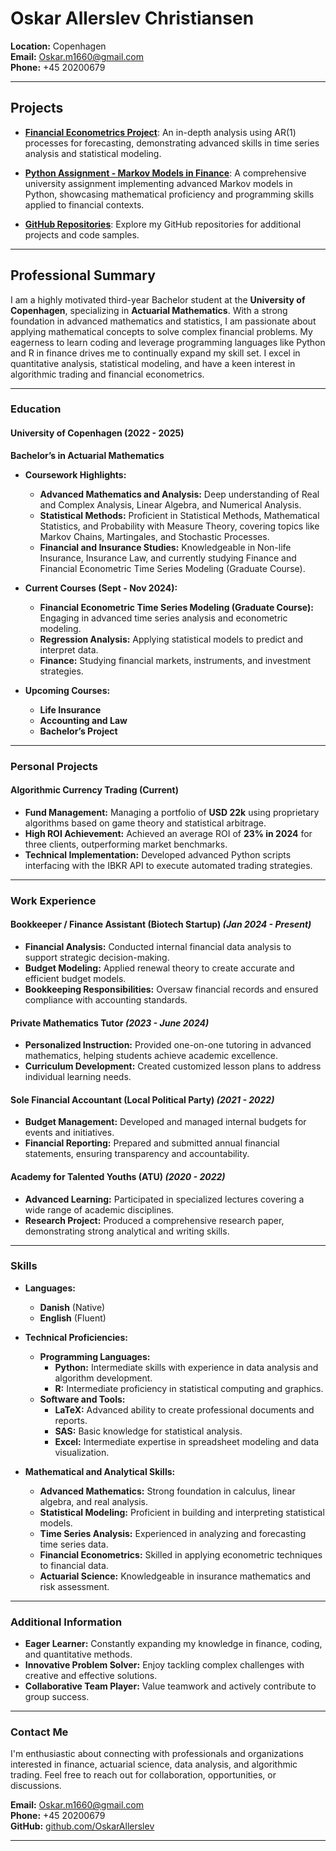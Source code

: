 # Oskar Allerslev Christiansen

**Location:** Copenhagen  
**Email:** [Oskar.m1660@gmail.com](mailto:Oskar.m1660@gmail.com)  
**Phone:** +45 20200679  

---

## Projects

- [**Financial Econometrics Project**](https://rpubs.com/OskarAllerslev/1223102): An in-depth analysis using AR(1) processes for forecasting, demonstrating advanced skills in time series analysis and statistical modeling.

- [**Python Assignment - Markov Models in Finance**](https://github.com/OskarAllerslev/Markov-Models-in-Finance): A comprehensive university assignment implementing advanced Markov models in Python, showcasing mathematical proficiency and programming skills applied to financial contexts.

- [**GitHub Repositories**](https://github.com/OskarAllerslev): Explore my GitHub repositories for additional projects and code samples.

---

## Professional Summary

I am a highly motivated third-year Bachelor student at the **University of Copenhagen**, specializing in **Actuarial Mathematics**. With a strong foundation in advanced mathematics and statistics, I am passionate about applying mathematical concepts to solve complex financial problems. My eagerness to learn coding and leverage programming languages like Python and R in finance drives me to continually expand my skill set. I excel in quantitative analysis, statistical modeling, and have a keen interest in algorithmic trading and financial econometrics.

---

### Education

#### **University of Copenhagen** (2022 - 2025)
**Bachelor’s in Actuarial Mathematics**

- **Coursework Highlights:**
  - **Advanced Mathematics and Analysis:** Deep understanding of Real and Complex Analysis, Linear Algebra, and Numerical Analysis.
  - **Statistical Methods:** Proficient in Statistical Methods, Mathematical Statistics, and Probability with Measure Theory, covering topics like Markov Chains, Martingales, and Stochastic Processes.
  - **Financial and Insurance Studies:** Knowledgeable in Non-life Insurance, Insurance Law, and currently studying Finance and Financial Econometric Time Series Modeling (Graduate Course).

- **Current Courses (Sept - Nov 2024):**
  - **Financial Econometric Time Series Modeling (Graduate Course):** Engaging in advanced time series analysis and econometric modeling.
  - **Regression Analysis:** Applying statistical models to predict and interpret data.
  - **Finance:** Studying financial markets, instruments, and investment strategies.

- **Upcoming Courses:**
  - **Life Insurance**
  - **Accounting and Law**
  - **Bachelor’s Project**

---

### Personal Projects

#### **Algorithmic Currency Trading** (Current)

- **Fund Management:** Managing a portfolio of **USD 22k** using proprietary algorithms based on game theory and statistical arbitrage.
- **High ROI Achievement:** Achieved an average ROI of **23% in 2024** for three clients, outperforming market benchmarks.
- **Technical Implementation:** Developed advanced Python scripts interfacing with the IBKR API to execute automated trading strategies.

---

### Work Experience

#### **Bookkeeper / Finance Assistant** (Biotech Startup) *(Jan 2024 - Present)*

- **Financial Analysis:** Conducted internal financial data analysis to support strategic decision-making.
- **Budget Modeling:** Applied renewal theory to create accurate and efficient budget models.
- **Bookkeeping Responsibilities:** Oversaw financial records and ensured compliance with accounting standards.

#### **Private Mathematics Tutor** *(2023 - June 2024)*

- **Personalized Instruction:** Provided one-on-one tutoring in advanced mathematics, helping students achieve academic excellence.
- **Curriculum Development:** Created customized lesson plans to address individual learning needs.

#### **Sole Financial Accountant** (Local Political Party) *(2021 - 2022)*

- **Budget Management:** Developed and managed internal budgets for events and initiatives.
- **Financial Reporting:** Prepared and submitted annual financial statements, ensuring transparency and accountability.

#### **Academy for Talented Youths (ATU)** *(2020 - 2022)*

- **Advanced Learning:** Participated in specialized lectures covering a wide range of academic disciplines.
- **Research Project:** Produced a comprehensive research paper, demonstrating strong analytical and writing skills.

---

### Skills

- **Languages:**
  - **Danish** (Native)
  - **English** (Fluent)

- **Technical Proficiencies:**
  - **Programming Languages:**
    - **Python:** Intermediate skills with experience in data analysis and algorithm development.
    - **R:** Intermediate proficiency in statistical computing and graphics.
  - **Software and Tools:**
    - **LaTeX:** Advanced ability to create professional documents and reports.
    - **SAS:** Basic knowledge for statistical analysis.
    - **Excel:** Intermediate expertise in spreadsheet modeling and data visualization.

- **Mathematical and Analytical Skills:**
  - **Advanced Mathematics:** Strong foundation in calculus, linear algebra, and real analysis.
  - **Statistical Modeling:** Proficient in building and interpreting statistical models.
  - **Time Series Analysis:** Experienced in analyzing and forecasting time series data.
  - **Financial Econometrics:** Skilled in applying econometric techniques to financial data.
  - **Actuarial Science:** Knowledgeable in insurance mathematics and risk assessment.

---

### Additional Information

- **Eager Learner:** Constantly expanding my knowledge in finance, coding, and quantitative methods.
- **Innovative Problem Solver:** Enjoy tackling complex challenges with creative and effective solutions.
- **Collaborative Team Player:** Value teamwork and actively contribute to group success.

---

### Contact Me

I'm enthusiastic about connecting with professionals and organizations interested in finance, actuarial science, data analysis, and algorithmic trading. Feel free to reach out for collaboration, opportunities, or discussions.

**Email:** [Oskar.m1660@gmail.com](mailto:Oskar.m1660@gmail.com)  
**Phone:** +45 20200679  
**GitHub:** [github.com/OskarAllerslev](https://github.com/OskarAllerslev)

---
